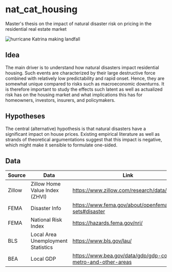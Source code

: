 # nat_cat_housing
Master's thesis on the impact of natural disaster risk on pricing in the residential real estate market

![hurricane Katrina making landfall]("https://upload.wikimedia.org/wikipedia/commons/8/8d/Katrina_2nd_landfall.jpg")

## Idea
The main driver is to understand how natural disasters impact residential housing. Such events are characterized by their large destructive force combined with relatively low predictability and rapid onset. Hence, they are somewhat unique compared to risks such as macroeconomic downturns. It is therefore important to study the effects such latent as well as actualized risk has on the housing market and what implications this has for homeowners, investors, insurers, and policymakers.

## Hypotheses
The central (alternative) hypothesis is that natural disasters have a significant impact on house prices. Existing empirical literature as well as strands of theoretical argumentations suggest that this impact is negative, which might make it sensible to formulate one-sided.

## Data

| **Source** | **Data**                           | **Link**                                                      |
|------------|------------------------------------|---------------------------------------------------------------|
| Zillow     | Zillow Home Value Index (ZHVI)     | https://www.zillow.com/research/data/                         |
| FEMA       | Disaster Info                      | https://www.fema.gov/about/openfema/data-sets#disaster        |
| FEMA       | National Risk Index                | https://hazards.fema.gov/nri/                                 |
| BLS        | Local Area Unemployment Statistics | https://www.bls.gov/lau/                                      |
| BEA        | Local GDP                          | https://www.bea.gov/data/gdp/gdp-county-metro-and-other-areas |

